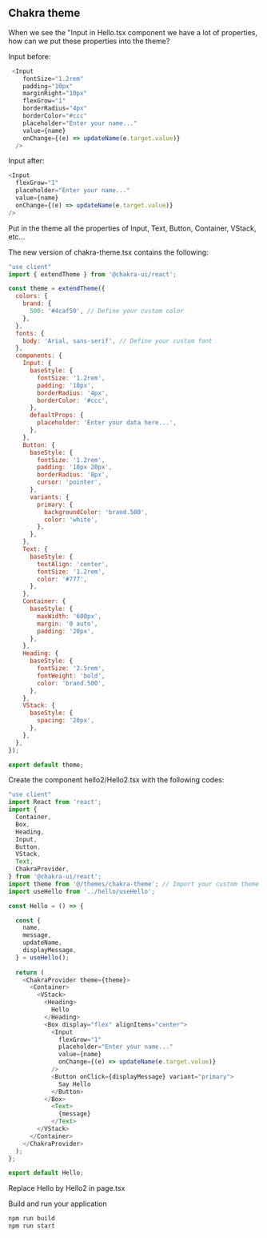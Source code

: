 ## Chakra theme 

When we see the "Input in Hello.tsx component we have a lot of properties, how can we put these properties into the theme?    

Input before:    
```.js
 <Input
    fontSize="1.2rem"
    padding="10px"
    marginRight="10px"
    flexGrow="1"
    borderRadius="4px"
    borderColor="#ccc"
    placeholder="Enter your name..."
    value={name}
    onChange={(e) => updateName(e.target.value)}
  />
```

Input after:    
```.js
<Input
  flexGrow="1"
  placeholder="Enter your name..."
  value={name}
  onChange={(e) => updateName(e.target.value)}
/>
```

Put in the theme all the properties of Input, Text, Button, Container,  VStack, etc...     

The new version of chakra-theme.tsx contains the following:    
```.js
"use client"
import { extendTheme } from '@chakra-ui/react';

const theme = extendTheme({
  colors: {
    brand: {
      500: '#4caf50', // Define your custom color
    },
  },
  fonts: {
    body: 'Arial, sans-serif', // Define your custom font
  },
  components: {
    Input: {
      baseStyle: {
        fontSize: '1.2rem',
        padding: '10px',
        borderRadius: '4px',
        borderColor: '#ccc',
      },
      defaultProps: {
        placeholder: 'Enter your data here...',
      },
    },
    Button: {
      baseStyle: {
        fontSize: '1.2rem',
        padding: '10px 20px',
        borderRadius: '8px',
        cursor: 'pointer',
      },
      variants: {
        primary: {
          backgroundColor: 'brand.500',
          color: 'white',
        },
      },
    },
    Text: {
      baseStyle: {
        textAlign: 'center',
        fontSize: '1.2rem',
        color: '#777',
      },
    },
    Container: {
      baseStyle: {
        maxWidth: '600px',
        margin: '0 auto',
        padding: '20px',
      },
    },
    Heading: {
      baseStyle: {
        fontSize: '2.5rem',
        fontWeight: 'bold',
        color: 'brand.500',
      },
    },
    VStack: {
      baseStyle: {
        spacing: '20px',
      },
    },
  },
});

export default theme;
```

Create the component  hello2/Hello2.tsx with the following codes:
```.js
"use client"
import React from 'react'; 
import {
  Container,
  Box,
  Heading,
  Input,
  Button,
  VStack,
  Text,
  ChakraProvider, 
} from '@chakra-ui/react';
import theme from '@/themes/chakra-theme'; // Import your custom theme
import useHello from '../hello/useHello';

const Hello = () => {

  const {
    name,
    message,
    updateName,
    displayMessage,
  } = useHello();
  
  return (
    <ChakraProvider theme={theme}> 
      <Container>
        <VStack>
          <Heading> 
            Hello
          </Heading>
          <Box display="flex" alignItems="center">
            <Input
              flexGrow="1"
              placeholder="Enter your name..."
              value={name}
              onChange={(e) => updateName(e.target.value)}
            />
            <Button onClick={displayMessage} variant="primary">
              Say Hello
            </Button>
          </Box>
            <Text>
              {message}
            </Text>
        </VStack>
      </Container>
    </ChakraProvider>
  );
};

export default Hello;
```

Replace Hello by Hello2 in page.tsx   

Build and run your application
```.js
npm run build
npm run start
```
 
